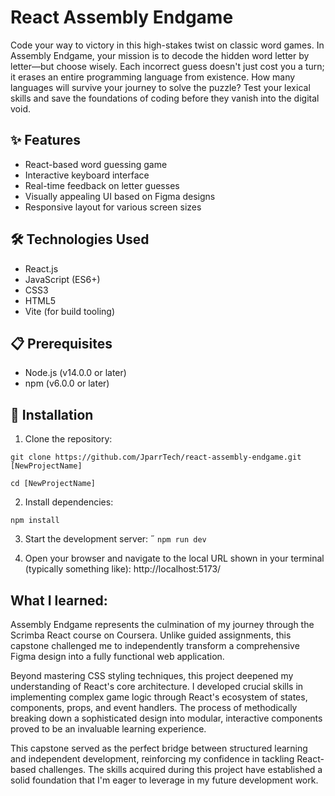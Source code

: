 # React Assembly Endgame
Code your way to victory in this high-stakes twist on classic word games. In Assembly Endgame, your mission is to decode the hidden word letter by letter—but choose wisely. Each incorrect guess doesn't just cost you a turn; it erases an entire programming language from existence. How many languages will survive your journey to solve the puzzle? Test your lexical skills and save the foundations of coding before they vanish into the digital void.

## ✨ Features

- React-based word guessing game
- Interactive keyboard interface
- Real-time feedback on letter guesses
- Visually appealing UI based on Figma designs
- Responsive layout for various screen sizes

## 🛠️ Technologies Used

- React.js
- JavaScript (ES6+)
- CSS3
- HTML5
- Vite (for build tooling)
## 📋 Prerequisites

- Node.js (v14.0.0 or later)
- npm (v6.0.0 or later)
## 🔧 Installation

1. Clone the repository:

`git clone https://github.com/JparrTech/react-assembly-endgame.git [NewProjectName]`

`cd [NewProjectName]`

2. Install dependencies:

`npm install`

3. Start the development server:
˝
`npm run dev`

4. Open your browser and navigate to the local URL shown in your terminal (typically something like):
http://localhost:5173/

## What I learned:
Assembly Endgame represents the culmination of my journey through the Scrimba React course on Coursera. Unlike guided assignments, this capstone challenged me to independently transform a comprehensive Figma design into a fully functional web application.

Beyond mastering CSS styling techniques, this project deepened my understanding of React's core architecture. I developed crucial skills in implementing complex game logic through React's ecosystem of states, components, props, and event handlers. The process of methodically breaking down a sophisticated design into modular, interactive components proved to be an invaluable learning experience.

This capstone served as the perfect bridge between structured learning and independent development, reinforcing my confidence in tackling React-based challenges. The skills acquired during this project have established a solid foundation that I'm eager to leverage in my future development work.